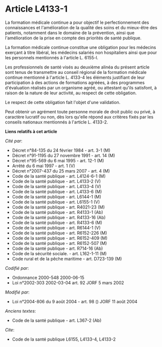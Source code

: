 # Article L4133-1

La formation médicale continue a pour objectif le perfectionnement des connaissances et l'amélioration de la qualité des
soins et du mieux-être des patients, notamment dans le domaine de la prévention, ainsi que l'amélioration de la prise en
compte des priorités de santé publique.

La formation médicale continue constitue une obligation pour les médecins exerçant à titre libéral, les médecins salariés non
hospitaliers ainsi que pour les personnels mentionnés à l'article L. 6155-l.

Les professionnels de santé visés au deuxième alinéa du présent article sont tenus de transmettre au conseil régional de la
formation médicale continue mentionné à l'article L. 4133-4 les éléments justifiant de leur participation à des actions de
formations agréées, à des programmes d'évaluation réalisés par un organisme agréé, ou attestant qu'ils satisfont, à raison de
la nature de leur activité, au respect de cette obligation.

Le respect de cette obligation fait l'objet d'une validation.

Peut obtenir un agrément toute personne morale de droit public ou privé, à caractère lucratif ou non, dès lors qu'elle répond
aux critères fixés par les conseils nationaux mentionnés à l'article L. 4133-2.

**Liens relatifs à cet article**

_Cité par_:

  - Décret n°84-135 du 24 février 1984 - art. 3-1 (M)
  - Décret n°91-1195 du 27 novembre 1991 - art. 14 (M)
  - Décret n°95-569 du 6 mai 1995 - art. 12-1 (M)
  - Arrêté du 6 mai 1997 - art. 1 (V)
  - Décret n°2007-437 du 25 mars 2007 - art. 4 (M)
  - Code de la santé publique - art. L4124-6-1 (M)
  - Code de la santé publique - art. L4133-2 (V)
  - Code de la santé publique - art. L4133-4 (V)
  - Code de la santé publique - art. L4133-6 (M)
  - Code de la santé publique - art. L6144-1 (M)
  - Code de la santé publique - art. L6155-1 (V)
  - Code de la santé publique - art. R4021-23 (M)
  - Code de la santé publique - art. R4133-1 (Ab)
  - Code de la santé publique - art. R4133-16 (Ab)
  - Code de la santé publique - art. R4133-6 (M)
  - Code de la santé publique - art. R6144-1 (V)
  - Code de la santé publique - art. R6152-226 (M)
  - Code de la santé publique - art. R6152-409 (M)
  - Code de la santé publique - art. R6152-507 (M)
  - Code de la santé publique - art. R714-16 (Ab)
  - Code de la sécurité sociale. - art. L162-1-11 (M)
  - Code rural et de la pêche maritime - art. D723-139 (M)

_Codifié par_:

  - Ordonnance 2000-548 2000-06-15
  - Loi n°2002-303 2002-03-04 art. 92 JORF 5 mars 2002

_Modifié par_:

  - Loi n°2004-806 du 9 août 2004 - art. 98 () JORF 11 août 2004

_Anciens textes_:

  - Code de la santé publique - art. L367-2 (Ab)

_Cite_:

  - Code de la santé publique L6155, L4133-4, L4133-2
